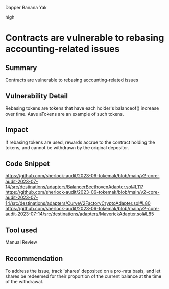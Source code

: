 Dapper Banana Yak

high

# Contracts are vulnerable to rebasing accounting-related issues
## Summary

Contracts are vulnerable to rebasing accounting-related issues

## Vulnerability Detail
Rebasing tokens are tokens that have each holder's balanceof() increase over time. Aave aTokens are an example of such tokens. 

## Impact
If rebasing tokens are used, rewards accrue to the contract holding the tokens, and cannot be withdrawn by the original depositor. 

## Code Snippet
https://github.com/sherlock-audit/2023-06-tokemak/blob/main/v2-core-audit-2023-07-14/src/destinations/adapters/BalancerBeethovenAdapter.sol#L117
https://github.com/sherlock-audit/2023-06-tokemak/blob/main/v2-core-audit-2023-07-14/src/destinations/adapters/CurveV2FactoryCryptoAdapter.sol#L80
https://github.com/sherlock-audit/2023-06-tokemak/blob/main/v2-core-audit-2023-07-14/src/destinations/adapters/MaverickAdapter.sol#L85



## Tool used

Manual Review

## Recommendation

To address the issue, track 'shares' deposited on a pro-rata basis, and let shares be redeemed for their proportion of the current balance at the time of the withdrawal.

